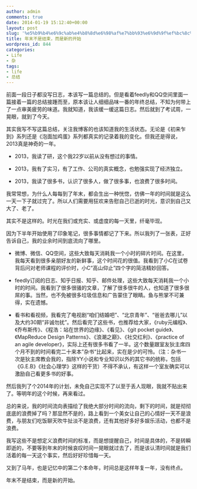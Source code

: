 ```yaml
---
author: admin
comments: true
date: 2014-01-19 15:12:40+00:00
layout: post
slug: '%e5%b9%b4%e6%9c%ab%e4%b8%8d%e6%98%af%e7%bb%93%e6%9d%9f%ef%bc%8c%e8%80%8c%e6%98%af%e6%96%b0%e7%9a%84%e5%bc%80%e5%a7%8b'
title: 年末不是结束，而是新的开始
wordpress_id: 844
categories:
- Life
- 杂
tags:
- life
- 总结
---
```


前面一段日子都没写日志，本该写一篇总结的。但是看着feedly和QQ空间里面一篇接着一篇的总结接踵而至，原本该让人细细品味一番的年终总结，不知为何带上了一点审美疲劳的味道。我就知道，我该缓一缓这篇日志。然后就到了考试周，一晃眼，就到了今天。





其实我写不写这篇总结，关注我博客的也该知道我的生活状态。无论是《初来乍到》系列还是《泡面加鸡蛋》系列都真实的记录着我的变化。但我还是得说，2013真是神奇的一年。







  * 2013，我读了研，这个我22岁以前从没有想过的事情。 


  * 2013，我有了实习，有了工作、公司的真实概念，也勉强实现了经济独立。 


  * 2013，我读了很多书，认识了很多人，做了很多事，也浪费了很多时间。





我常常想，为什么人每每到了年末，都会生出一种恍惚，仿佛一年的时间就是这么一天一下子就过完了。所以人们需要用狂欢来告慰自己已逝的时光，意识到自己又大了、老了。





其实不是这样的。时光在我们或充实、或虚度的每一天里，纤毫毕现。





因为下半年开始使用了印象笔记，很多事情都记了下来。所以我列了一张表，正好告诉自己，我的业余时间到底流向了哪里。







  * 微博、微信、QQ空间，这些大致每天消耗我一个小时的碎片时间。在这里，我每天看到很多亲朋好友的新鲜事，这个时间花的很值。我看到了小C在试卷背后问对老师课程的评价时，小C“高山仰止”四个字的简洁精妙回答。  


  * feedly订阅的日志、知乎日报、知乎、邮件处理，这些大致每天消耗我一个小时的时间。我看到了很多很骚的文章，了解了很多很牛的人，也知道了很多很屌的事。当然，也不免被很多垃圾信息和广告蒙住了眼睛。鱼与熊掌不可兼得，实在遗憾。  


  * 看书和看视频，我看完了电视剧“咱们结婚吧”、“北京青年”、“爸爸去哪儿”以及大约30期“非诚勿扰”。然后看完了这些书，也推荐给大家，《ruby元编程》、《乔布斯传》、《程浩：站在世界的边缘》、《看见》、《git pocket guide》、《MapReduce Design Patterns》、《浪潮之巅》、《社交红利》、《practice of an agile developer》，实际上还有很多书看了一半。这个数量跟室友狄主席四个月不到的时间看完二十来本”杂书“比起来，实在是少的可怜。（注：杂书一次是狄主席教会我的，指除YY小说和专业知识以外的其它书的统称，包括《G.E.B》《社会心理学》这样的干货）不得不承认，有这样一个室友确实可以激励自己看更多书的好事。





然后我列了个2014年的计划，未免自己实现不了以至于丢人现眼，我就不贴出来了。等明年的这个时候，再来看过。





总的来说，我的时间流向表描绘了我绝大部分时间的流向，剩下的时间，就是彻彻底底的浪费掉了吗？那显然不是的，路上看到一个美女让自己的心情好一天不是浪费，与朋友们吃饭聊天吹牛扯淡不是浪费，还有其他好多好多娱乐活动，也都不是浪费。





我写这些不是想定义浪费时间的标准，而是想提醒自己，时间是具体的，不是转瞬即逝的，不要等到年末的时候哀叹时间一晃眼就过去了，而是该认清时间就是我们活着的每一天这个事实，然后好好珍惜每一天。





又到了马年，也是记忆中的第二个本命年，时间总是这样年复一年，没有终点。





年末不是结束，而是新的开始。



